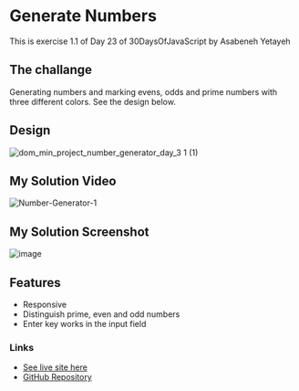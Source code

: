 # Generate Numbers

This is exercise 1.1 of Day 23 of 30DaysOfJavaScript by Asabeneh Yetayeh

 
## The challange
Generating numbers and marking evens, odds and prime numbers with three different colors. See the design below.

## Design
![dom_min_project_number_generator_day_3 1 (1)](https://github.com/Karan-Niroula/Generate-Numbers/assets/115252139/01ce6612-cd76-4098-ba72-a088104d2088)

## My Solution Video
![Number-Generator-1](https://github.com/Karan-Niroula/Generate-Numbers/assets/115252139/c84ca9da-375f-491c-9c30-151fd2035b8f)

## My Solution Screenshot
![image](https://github.com/Karan-Niroula/Generate-Numbers/assets/115252139/3322a0ce-754d-4329-9314-8498e9a434f7)

## Features
- Responsive
- Distinguish prime, even and odd numbers
- Enter key works in the input field

### Links
- [See live site here]()
- [GitHub Repository](https://github.com/Karan-Niroula/Generate-Numbers)
